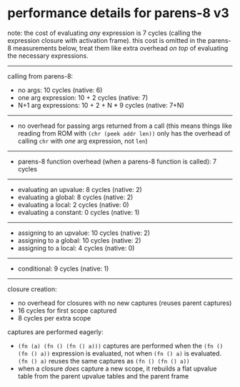 # performance details for parens-8 v3

note: the cost of evaluating _any_ expression is 7 cycles (calling the expression closure with activation frame). this cost is omitted in the parens-8 measurements below, treat them like extra overhead _on top_ of evaluating the necessary expressions.

---

calling from parens-8:
- no args: 10 cycles (native: 6)
- one arg expression: 10 + 2 cycles (native: 7)
- N+1 arg expressions: 10 + 2 + N * 9 cycles (native: 7+N)

---

- no overhead for passing args returned from a call (this means things like reading from ROM with `(chr (peek addr len))` only has the overhead of calling `chr` with _one_ arg expression, not `len`)

---

- parens-8 function overhead (when a parens-8 function is called): 7 cycles

---

- evaluating an upvalue: 8 cycles (native: 2)
- evaluating a global: 8 cycles (native: 2)
- evaluating a local: 2 cycles (native: 0)
- evaluating a constant: 0 cycles (native: 1)

---

- assigning to an upvalue: 10 cycles (native: 2)
- assigning to a global: 10 cycles (native: 2)
- assigning to a local: 4 cycles (native: 0)

---

- conditional: 9 cycles (native: 1)

---

closure creation:
- no overhead for closures with no new captures (reuses parent captures)
- 16 cycles for first scope captured
- 8 cycles per extra scope

captures are performed eagerly:
- `(fn (a) (fn () (fn () a)))` captures are performed when the `(fn () (fn () a))` expression is evaluated, not when `(fn () a)` is evaluated. `(fn () a)` reuses the same captures as `(fn () (fn () a))`
- when a closure _does_ capture a new scope, it rebuilds a flat upvalue table from the parent upvalue tables and the parent frame

